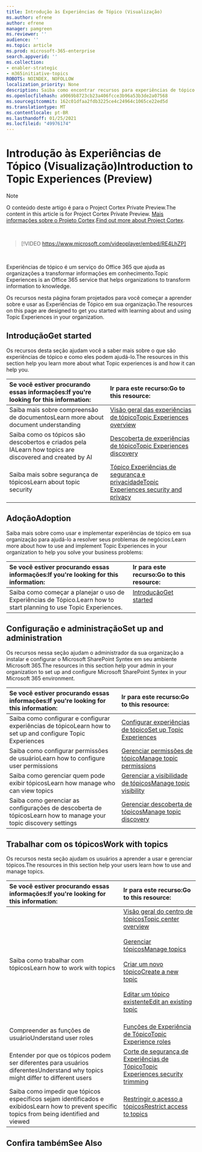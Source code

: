 ```yaml
---
title: Introdução às Experiências de Tópico (Visualização)
ms.author: efrene
author: efrene
manager: pamgreen
ms.reviewer: ''
audience: ''
ms.topic: article
ms.prod: microsoft-365-enterprise
search.appverid: ''
ms.collection:
- enabler-strategic
- m365initiative-topics
ROBOTS: NOINDEX, NOFOLLOW
localization_priority: None
description: Saiba como encontrar recursos para experiências de tópico.
ms.openlocfilehash: a9069b8723cb23a406fcce3b96a53b3de2a07568
ms.sourcegitcommit: 162c01dfaa2fdb3225ce4c24964c1065ce22ed5d
ms.translationtype: MT
ms.contentlocale: pt-BR
ms.lasthandoff: 01/25/2021
ms.locfileid: "49976174"
---
```

# <a name="introduction-to-topic-experiences-preview"></a><span data-ttu-id="85abc-103">Introdução às Experiências de Tópico (Visualização)</span><span class="sxs-lookup"><span data-stu-id="85abc-103">Introduction to Topic Experiences (Preview)</span></span>

> [!Note] 
> <span data-ttu-id="85abc-104">O conteúdo deste artigo é para o Project Cortex Private Preview.</span><span class="sxs-lookup"><span data-stu-id="85abc-104">The content in this article is for Project Cortex Private Preview.</span></span> <span data-ttu-id="85abc-105">[Mais informações sobre o Projeto Cortex](https://aka.ms/projectcortex).</span><span class="sxs-lookup"><span data-stu-id="85abc-105">[Find out more about Project Cortex](https://aka.ms/projectcortex).</span></span>

</br>

> [!VIDEO https://www.microsoft.com/videoplayer/embed/RE4LhZP]  

</br>


<span data-ttu-id="85abc-106">Experiências de tópico é um serviço do Office 365 que ajuda as organizações a transformar informações em conhecimento.</span><span class="sxs-lookup"><span data-stu-id="85abc-106">Topic Experiences is an Office 365 service that helps organizations to transform information to knowledge.</span></span>

<span data-ttu-id="85abc-107">Os recursos nesta página foram projetados para você começar a aprender sobre e usar as Experiências de Tópico em sua organização.</span><span class="sxs-lookup"><span data-stu-id="85abc-107">The resources on this page are designed to get you started with learning about and using Topic Experiences in your organization.</span></span>

## <a name="get-started"></a><span data-ttu-id="85abc-108">Introdução</span><span class="sxs-lookup"><span data-stu-id="85abc-108">Get started</span></span>

<span data-ttu-id="85abc-109">Os recursos desta seção ajudam você a saber mais sobre o que são experiências de tópico e como eles podem ajudá-lo.</span><span class="sxs-lookup"><span data-stu-id="85abc-109">The resources in this section help you learn more about what Topic experiences is and how it can help you.</span></span>

| <span data-ttu-id="85abc-110">Se você estiver procurando essas informações:</span><span class="sxs-lookup"><span data-stu-id="85abc-110">If you're looking for this information:</span></span> | <span data-ttu-id="85abc-111">Ir para este recurso:</span><span class="sxs-lookup"><span data-stu-id="85abc-111">Go to this resource:</span></span> |
|:-----|:-----|
|<span data-ttu-id="85abc-112">Saiba mais sobre compreensão de documentos</span><span class="sxs-lookup"><span data-stu-id="85abc-112">Learn more about document understanding</span></span>|[<span data-ttu-id="85abc-113">Visão geral das experiências de tópico</span><span class="sxs-lookup"><span data-stu-id="85abc-113">Topic Experiences overview</span></span>](topic-experiences-overview.md)|
|<span data-ttu-id="85abc-114">Saiba como os tópicos são descobertos e criados pela IA</span><span class="sxs-lookup"><span data-stu-id="85abc-114">Learn how topics are discovered and created by AI</span></span>|[<span data-ttu-id="85abc-115">Descoberta de experiências de tópico</span><span class="sxs-lookup"><span data-stu-id="85abc-115">Topic Experiences discovery</span></span>](topic-experiences-discovery.md)|
|<span data-ttu-id="85abc-116">Saiba mais sobre segurança de tópicos</span><span class="sxs-lookup"><span data-stu-id="85abc-116">Learn about topic security</span></span>|[<span data-ttu-id="85abc-117">Tópico Experiências de segurança e privacidade</span><span class="sxs-lookup"><span data-stu-id="85abc-117">Topic Experiences security and privacy</span></span>](topic-experiences-security-privacy.md)|


## <a name="adoption"></a><span data-ttu-id="85abc-118">Adoção</span><span class="sxs-lookup"><span data-stu-id="85abc-118">Adoption</span></span>

<span data-ttu-id="85abc-119">Saiba mais sobre como usar e implementar experiências de tópico em sua organização para ajudá-lo a resolver seus problemas de negócios:</span><span class="sxs-lookup"><span data-stu-id="85abc-119">Learn more about how to use and implement Topic Experiences in your organization to help you solve your business problems:</span></span> 

| <span data-ttu-id="85abc-120">Se você estiver procurando essas informações:</span><span class="sxs-lookup"><span data-stu-id="85abc-120">If you're looking for this information:</span></span> | <span data-ttu-id="85abc-121">Ir para este recurso:</span><span class="sxs-lookup"><span data-stu-id="85abc-121">Go to this resource:</span></span> |
|:-----|:-----|
|<span data-ttu-id="85abc-122">Saiba como começar a planejar o uso de Experiências de Tópico.</span><span class="sxs-lookup"><span data-stu-id="85abc-122">Learn how to start planning to use Topic Experiences.</span></span> |[<span data-ttu-id="85abc-123">Introdução</span><span class="sxs-lookup"><span data-stu-id="85abc-123">Get started</span></span>](topics-adoption-getstarted.md)<br><br>|  

## <a name="set-up-and-administration"></a><span data-ttu-id="85abc-124">Configuração e administração</span><span class="sxs-lookup"><span data-stu-id="85abc-124">Set up and administration</span></span>

<span data-ttu-id="85abc-125">Os recursos nessa seção ajudam o administrador da sua organização a instalar e configurar o Microsoft SharePoint Syntex em seu ambiente Microsoft 365.</span><span class="sxs-lookup"><span data-stu-id="85abc-125">The resources in this section help your admin in your organization to set up and configure Microsoft SharePoint Syntex in your Microsoft 365 environment.</span></span>

| <span data-ttu-id="85abc-126">Se você estiver procurando essas informações:</span><span class="sxs-lookup"><span data-stu-id="85abc-126">If you're looking for this information:</span></span> | <span data-ttu-id="85abc-127">Ir para este recurso:</span><span class="sxs-lookup"><span data-stu-id="85abc-127">Go to this resource:</span></span> |
|:-----|:-----|
|<span data-ttu-id="85abc-128">Saiba como configurar e configurar experiências de tópico</span><span class="sxs-lookup"><span data-stu-id="85abc-128">Learn how to set up and configure Topic Experiences</span></span>|[<span data-ttu-id="85abc-129">Configurar experiências de tópico</span><span class="sxs-lookup"><span data-stu-id="85abc-129">Set up Topic Experiences</span></span>](set-up-topic-experiences.md)|
|<span data-ttu-id="85abc-130">Saiba como configurar permissões de usuário</span><span class="sxs-lookup"><span data-stu-id="85abc-130">Learn how to configure user permissions</span></span>|[<span data-ttu-id="85abc-131">Gerenciar permissões de tópico</span><span class="sxs-lookup"><span data-stu-id="85abc-131">Manage topic permissions</span></span>](topic-experiences-user-permissions.md)|
|<span data-ttu-id="85abc-132">Saiba como gerenciar quem pode exibir tópicos</span><span class="sxs-lookup"><span data-stu-id="85abc-132">Learn how manage who can view topics</span></span>|[<span data-ttu-id="85abc-133">Gerenciar a visibilidade de tópicos</span><span class="sxs-lookup"><span data-stu-id="85abc-133">Manage topic visibility</span></span>](topic-experiences-knowledge-rules.md)|
|<span data-ttu-id="85abc-134">Saiba como gerenciar as configurações de descoberta de tópicos</span><span class="sxs-lookup"><span data-stu-id="85abc-134">Learn how to manage your topic discovery settings</span></span>|[<span data-ttu-id="85abc-135">Gerenciar descoberta de tópicos</span><span class="sxs-lookup"><span data-stu-id="85abc-135">Manage topic discovery</span></span>](topic-experiences-discovery.md)|

## <a name="work-with-topics"></a><span data-ttu-id="85abc-136">Trabalhar com os tópicos</span><span class="sxs-lookup"><span data-stu-id="85abc-136">Work with topics</span></span>

<span data-ttu-id="85abc-137">Os recursos nesta seção ajudam os usuários a aprender a usar e gerenciar tópicos.</span><span class="sxs-lookup"><span data-stu-id="85abc-137">The resources in this section help your users learn how to use and manage topics.</span></span>

| <span data-ttu-id="85abc-138">Se você estiver procurando essas informações:</span><span class="sxs-lookup"><span data-stu-id="85abc-138">If you're looking for this information:</span></span> | <span data-ttu-id="85abc-139">Ir para este recurso:</span><span class="sxs-lookup"><span data-stu-id="85abc-139">Go to this resource:</span></span> |
|:-----|:-----|
|<span data-ttu-id="85abc-140">Saiba como trabalhar com tópicos</span><span class="sxs-lookup"><span data-stu-id="85abc-140">Learn how to work with topics</span></span>|[<span data-ttu-id="85abc-141">Visão geral do centro de tópicos</span><span class="sxs-lookup"><span data-stu-id="85abc-141">Topic center overview</span></span>](topic-center-overview.md)<br><br>[<span data-ttu-id="85abc-142">Gerenciar tópicos</span><span class="sxs-lookup"><span data-stu-id="85abc-142">Manage topics</span></span>](manage-topics.md)<br><br>[<span data-ttu-id="85abc-143">Criar um novo tópico</span><span class="sxs-lookup"><span data-stu-id="85abc-143">Create a new topic</span></span>](create-a-topic.md)<br><br>[<span data-ttu-id="85abc-144">Editar um tópico existente</span><span class="sxs-lookup"><span data-stu-id="85abc-144">Edit an existing topic</span></span>](edit-a-topic.md)<br><br>|
|<span data-ttu-id="85abc-145">Compreender as funções de usuário</span><span class="sxs-lookup"><span data-stu-id="85abc-145">Understand user roles</span></span>|[<span data-ttu-id="85abc-146">Funções de Experiência de Tópico</span><span class="sxs-lookup"><span data-stu-id="85abc-146">Topic Experience roles</span></span>](topic-experiences-roles.md)|
|<span data-ttu-id="85abc-147">Entender por que os tópicos podem ser diferentes para usuários diferentes</span><span class="sxs-lookup"><span data-stu-id="85abc-147">Understand why topics might differ to different users</span></span>|[<span data-ttu-id="85abc-148">Corte de segurança de Experiências de Tópico</span><span class="sxs-lookup"><span data-stu-id="85abc-148">Topic Experiences security trimming</span></span>](topic-experiences-security-trimming.md)|
|<span data-ttu-id="85abc-149">Saiba como impedir que tópicos específicos sejam identificados e exibidos</span><span class="sxs-lookup"><span data-stu-id="85abc-149">Learn how to prevent specific topics from being identified and viewed</span></span>|[<span data-ttu-id="85abc-150">Restringir o acesso a tópicos</span><span class="sxs-lookup"><span data-stu-id="85abc-150">Restrict access to topics</span></span>](restrict-access-to-topics.md)|



## <a name="see-also"></a><span data-ttu-id="85abc-151">Confira também</span><span class="sxs-lookup"><span data-stu-id="85abc-151">See Also</span></span>
